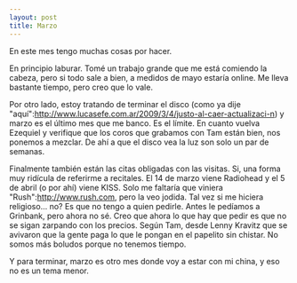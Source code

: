 ```yaml
--- 
layout: post
title: Marzo
---
```

En este mes tengo muchas cosas por hacer. 

En principio laburar. Tom&eacute; un trabajo grande que me est&aacute; comiendo la cabeza, pero si todo sale a bien, a medidos de mayo estar&iacute;a online. Me lleva bastante tiempo, pero creo que lo vale.

Por otro lado, estoy tratando de terminar el disco (como ya dije "aqu&iacute;":http://www.lucasefe.com.ar/2009/3/4/justo-al-caer-actualizaci-n) y marzo es el &uacute;ltimo mes que me banco. Es el l&iacute;mite. En cuanto vuelva Ezequiel y verifique que los coros que grabamos con Tam est&aacute;n bien, nos ponemos a mezclar. De ah&iacute; a que el disco vea la luz son solo un par de semanas. 

Finalmente tambi&eacute;n est&aacute;n las citas obligadas con las visitas. Si, una forma muy rid&iacute;cula de referirme a recitales. El 14 de marzo viene Radiohead y el 5 de abril (o por ah&iacute;) viene KISS. Solo me faltar&iacute;a que viniera "Rush":http://www.rush.com, pero la veo jodida. Tal vez si me hiciera religioso... no? Es que no tengo a quien pedirle. Antes le ped&iacute;amos a Grinbank, pero ahora no s&eacute;. Creo que ahora lo que hay que pedir es que no se sigan zarpando con los precios. Seg&uacute;n Tam, desde Lenny Kravitz que se avivaron que la gente paga lo que le pongan en el papelito sin chistar. No somos m&aacute;s boludos porque no tenemos tiempo. 

Y para terminar, marzo es otro mes donde voy a estar con mi china, y eso no es un tema menor. 
